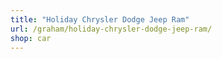 ```yaml
---
title: "Holiday Chrysler Dodge Jeep Ram"
url: /graham/holiday-chrysler-dodge-jeep-ram/
shop: car
---
```


